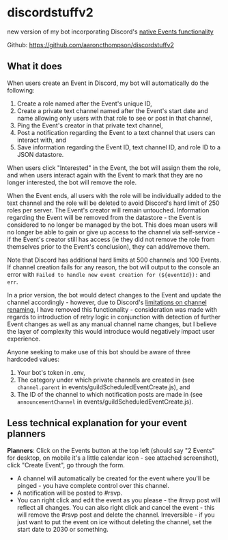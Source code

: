 # discordstuffv2
new version of my bot incorporating Discord's [native Events functionality](https://support.discord.com/hc/en-us/articles/4409494125719-Scheduled-Events)

Github: https://github.com/aaroncthompson/discordstuffv2

## What it does
When users create an Event in Discord, my bot will automatically do the following:
1. Create a role named after the Event's unique ID,
2. Create a private text channel named after the Event's start date and name allowing only users with that role to see or post in that channel,
3. Ping the Event's creator in that private text channel,
4. Post a notification regarding the Event to a text channel that users can interact with, and
5. Save information regarding the Event ID, text channel ID, and role ID to a JSON datastore.

When users click "Interested" in the Event, the bot will assign them the role, and when users interact again with the Event to mark that they are no longer interested, the bot will remove the role.

When the Event ends, all users with the role will be individually added to the text channel and the role will be deleted to avoid Discord's hard limit of 250 roles per server. The Event's creator will remain untouched. Information regarding the Event will be removed from the datastore - the Event is considered to no longer be managed by the bot. This does mean users will no longer be able to gain or give up access to the channel via self-service - if the Event's creator still has access (ie they did not remove the role from themselves prior to the Event's conclusion), they can add/remove them.

Note that Discord has additional hard limits at 500 channels and 100 Events. If channel creation fails for any reason, the bot will output to the console an error with `Failed to handle new event creation for (${eventId}):` and `err`.

In a prior version, the bot would detect changes to the Event and update the channel accordingly - however, due to Discord's [limitations on channel renaming](https://support.discord.com/hc/en-us/community/posts/20757990318999-Increase-renaming-channel-API), I have removed this functionality - consideration was made with regards to introduction of retry logic in conjunction with detection of further Event changes as well as any manual channel name changes, but I believe the layer of complexity this would introduce would negatively impact user experience.

Anyone seeking to make use of this bot should be aware of three hardcoded values:
1. Your bot's token in .env,
2. The category under which private channels are created in (see `channel.parent` in events/guildScheduledEventCreate.js), and
3. The ID of the channel to which notification posts are made in (see `announcementChannel` in events/guildScheduledEventCreate.js).

## Less technical explanation for your event planners
**Planners**: Click on the Events button at the top left (should say "2 Events" for desktop, on mobile it's a little calendar icon - see attached screenshot), click "Create Event", go through the form.
* A channel will automatically be created for the event where you'll be pinged - you have complete control over this channel.
* A notification will be posted to #⁠rsvp.
* You can right click and edit the event as you please - the ⁠#rsvp post will reflect all changes. You can also right click and cancel the event - this will remove the #⁠rsvp post and delete the channel. Irreversible - if you just want to put the event on ice without deleting the channel, set the start date to 2030 or something.
